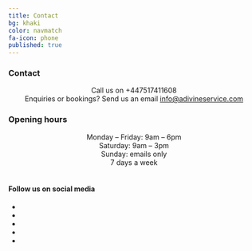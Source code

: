 ```yaml
---
title: Contact
bg: khaki
color: navmatch
fa-icon: phone
published: true
---
```


### Contact
<center><i class="fa fa-phone fa-2x"></i> Call us on +447517411608</center>
<center><i class="fa fa-envelope fa-2x"></i> Enquiries or bookings? Send us an email <a href="mailto:info@adivineservice.com">info@adivineservice.com</a></center>

### Opening hours
<center>
Monday – Friday: 9am – 6pm <br />
Saturday: 9am – 3pm <br />
Sunday: emails only <br />
7 days a week <br /><br />
</center>

#### Follow us on social media
<center>
<ul id="horizontalmenu">
  <li><a href="https://www.facebook.com/adivineservice"><i class="fa fa-facebook fa-3x"></i></a></li>
  <li></li>
  <li><a href="https://www.instagram.com/adivineservice"><i class="fa fa-instagram fa-3x"></i></a></li>
  <li></li>
  <li><a href="https://twitter.com/servicedivine"><i class="fa fa-twitter fa-3x"></i></a></li>
</ul>
</center>
